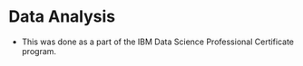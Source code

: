 # Data Analysis
- This was done as a part of the IBM Data Science Professional Certificate program.
